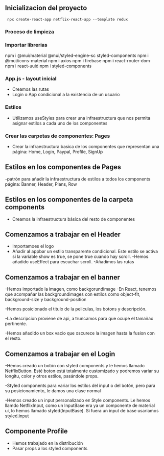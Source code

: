 ## Inicializacion del proyecto

` npx create-react-app netflix-react-app --template redux`

### Proceso de limpieza 

### Importar librerias 

npm i @mui/material @mui/styled-engine-sc styled-components
npm i @mui/icons-material
npm i axios
npm i firebase
npm i react-router-dom
npm i react-uuid
npm i styled-components

### App.js  - layout inicial

- Creamos las rutas
- Login o App condicional a la existencia de un usuario

### Estilos

- Utilizamos useStyles para crear una infraestructura que nos permita asignar estilos a cada uno de los componentes

### Crear las carpetas de componentes: Pages

- Crear la infraestructura basica de los componentes que representan una página: Home, Login, Paypal, Profile, SignUp

## Estilos en los componentes de Pages

-patrón para añadir la infraestructura de estilos a todos los components página: Banner, Header, Plans, Row

## Estilos en los componentes de la carpeta components

- Creamos la infraestructura básica del resto de componentes

## Comenzamos a trabajar en el Header

- Importamoes el logo
- Añadir al appbar un estilo transparente condicional. Este estilo se activa si la variable show es true, se pone true cuando hay scroll.
-Hemos añadido useEffect para escuchar scroll.
-Añadimos las rutas

## Comenzamos a trabajar en el banner

-Hemos importado la imagen, como backgorundimage
-En React, tenemos que acompañar las backgroundimages con estilos como object-fit, background-size y background-position

-Hemos posicionado el titulo de la peliculas, los botons y descripción.

-La descripcion proviene de api, a truncamos para que ocupe el tamañao pertinente.

-Hemos añadido un box vacio que oscurece la imagen hasta la fusion con el resto.

## Comenzamos a trabajar en el Login

-Hemos creado un botón con styled components y le hemos llamado NetflixButton. Esté boton está totalmente customizado y podremos variar su longitu, color y otros estilos, pasándole props.

-Styled components para variar los estilos del input o del botón, pero para su posicionamiento, le damos una clase normal

-Hemos creado un input personalizado en Style components. Le hemos llamdo NetflixInput, como un InputBase era ya un componente de material ui, lo hemos llamado styled(InputBase). Si fuera un input de base usariamos styled.input

## Componente Profile
- Hemos trabajado en la distribución
- Pasar props a los styled components.